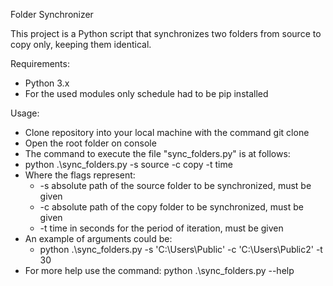 Folder Synchronizer

This project is a Python script that synchronizes two folders from source to copy only, keeping them identical.

Requirements:

+ Python 3.x
+ For the used modules only schedule had to be pip installed

Usage:

- Clone repository into your local machine with the command git clone
- Open the root folder on console
- The command to execute the file "sync_folders.py" is at follows:
- python .\sync_folders.py -s source -c copy -t time
- Where the flags represent:
  - -s absolute path of the source folder to be synchronized, must be given
  - -c absolute path of the copy folder to be synchronized, must be given
  - -t time in seconds for the period of iteration, must be given
- An example of arguments could be:
  - python .\sync_folders.py -s 'C:\Users\Public' -c 'C:\Users\Public2' -t 30
- For more help use the command: python .\sync_folders.py --help
